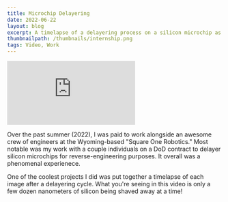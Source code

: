 ```yaml
---
title: Microchip Delayering
date: 2022-06-22
layout: blog
excerpt: A timelapse of a delayering process on a silicon microchip as part of an internship.
thumbnailpath: /thumbnails/internship.png
tags: Video, Work
---
```

<div class="w-full aspect-w-1 aspect-h-1"><iframe src="https://www.youtube.com/embed/-ajvcQHhbqU" title="Chip Delayering Timelapse" frameborder="0" allow="accelerometer; autoplay; clipboard-write; encrypted-media; gyroscope; picture-in-picture" class="rounded-md" allowfullscreen></iframe></div>

Over the past summer (2022), I was paid to work alongside an awesome crew of engineers at the Wyoming-based "Square One Robotics." Most notable was my work with a couple individuals on a DoD contract to delayer silicon microchips for reverse-engineering purposes. It overall was a phenomenal experienece.

One of the coolest projects I did was put together a timelapse of each image after a delayering cycle. What you're seeing in this video is only a few dozen nanometers of silicon being shaved away at a time!
